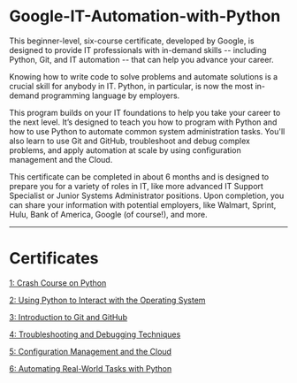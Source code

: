 # Google-IT-Automation-with-Python

This beginner-level, six-course certificate, developed by Google, is designed to provide IT professionals with in-demand skills -- including Python, Git, and IT automation -- that can help you advance your career.

Knowing how to write code to solve problems and automate solutions is a crucial skill for anybody in IT. Python, in particular, is now the most in-demand programming language by employers.

This program builds on your IT foundations to help you take your career to the next level. It’s designed to teach you how to program with Python and how to use Python to automate common system administration tasks. You'll also learn to use Git and GitHub, troubleshoot and debug complex problems, and apply automation at scale by using configuration management and the Cloud.

This certificate can be completed in about 6 months and is designed to prepare you for a variety of roles in IT, like more advanced IT Support Specialist or Junior Systems Administrator positions. Upon completion, you can share your information with potential employers, like Walmart, Sprint, Hulu, Bank of America, Google (of course!), and more.

---

# Certificates

[ 1: Crash Course on Python](https://coursera.org/share/d407cda6e0972069b6b296c96f8bb233)

[ 2: Using Python to Interact with the Operating System](https://coursera.org/share/d22629f1821039ff8df264a6549bad37)

[ 3: Introduction to Git and GitHub](https://coursera.org/share/f68604fa968417ee4906f29943310373)

[ 4: Troubleshooting and Debugging Techniques](https://coursera.org/share/16765a606030c1626ba3ea4541bead81)

[ 5: Configuration Management and the Cloud](https://coursera.org/share/e8bf2df71c8f81b1f519a1e7f10b4753)

[ 6: Automating Real-World Tasks with Python](https://coursera.org/share/0b06b90ba40b50a40981e08324e02af0)
